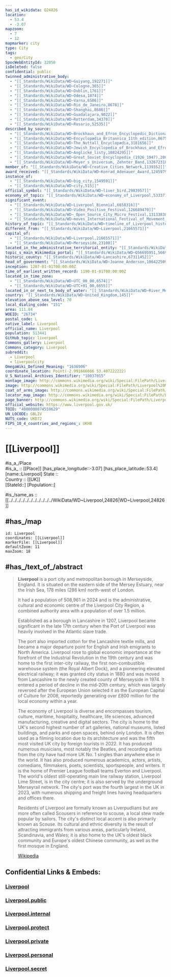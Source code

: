 ```yaml
---
has_id_wikidata: Q24826
location:
  - 53.4
  - -3.07
mapzoom:
  - 7
  - 12
mapmarker: city
type: City
tags:
  - geo/City
SpocWebEntityId: 32050
isDeleted: false
confidential: public
twinned_administrative_body:
  - "[[_Standards/WikiData/WD~Guiyang,192271]]"
  - "[[_Standards/WikiData/WD~Cologne,365]]"
  - "[[_Standards/WikiData/WD~Dublin,1761]]"
  - "[[_Standards/WikiData/WD~Odesa,1874]]"
  - "[[_Standards/WikiData/WD~Varna,6506]]"
  - "[[_Standards/WikiData/WD~Rio_de_Janeiro,8678]]"
  - "[[_Standards/WikiData/WD~Shanghai,8686]]"
  - "[[_Standards/WikiData/WD~Guadalajara,9022]]"
  - "[[_Standards/WikiData/WD~Rotterdam,34370]]"
  - "[[_Standards/WikiData/WD~Rosario,52535]]"
described_by_source:
  - "[[_Standards/WikiData/WD~Brockhaus_and_Efron_Encyclopedic_Dictionary,602358]]"
  - "[[_Standards/WikiData/WD~Encyclopædia_Britannica_11th_edition,867541]]"
  - "[[_Standards/WikiData/WD~The_Nuttall_Encyclopædia,3181656]]"
  - "[[_Standards/WikiData/WD~Jewish_Encyclopedia_of_Brockhaus_and_Efron,4173137]]"
  - "[[_Standards/WikiData/WD~Anglické_listy,10824295]]"
  - "[[_Standards/WikiData/WD~Great_Soviet_Encyclopedia_(1926_1947),20078554]]"
  - "[[_Standards/WikiData/WD~Meyer_s_Universum,_Zehnter_Band,132672318]]"
member_of: "[[_Standards/WikiData/WD~Creative_Cities_Network,1139352]]"
award_received: "[[_Standards/WikiData/WD~Konrad_Adenauer_Award,1245979]]"
instance_of:
  - "[[_Standards/WikiData/WD~big_city,1549591]]"
  - "[[_Standards/WikiData/WD~city,515]]"
official_symbol: "[[_Standards/WikiData/WD~liver_bird,2983957]]"
economy_of_topic: "[[_Standards/WikiData/WD~economy_of_Liverpool,5333711]]"
significant_event:
  - "[[_Standards/WikiData/WD~Liverpool_Biennial,6658316]]"
  - "[[_Standards/WikiData/WD~Video_Positive_Festival,126689470]]"
  - "[[_Standards/WikiData/WD~_Open_Source_City_Micro_Festival,131338385]]"
  - "[[_Standards/WikiData/WD~moves_International_Festival_of_Movement_on_Screen,131338418]]"
history_of_topic: "[[_Standards/WikiData/WD~timeline_of_Liverpool_history,16152400]]"
different_from: "[[_Standards/WikiData/WD~Liverpool,21665571]]"
capital_of:
  - "[[_Standards/WikiData/WD~Liverpool,21665571]]"
  - "[[_Standards/WikiData/WD~Merseyside,23100]]"
located_in_the_administrative_territorial_entity: "[[_Standards/WikiData/WD~Liverpool,21665571]]"
topic_s_main_Wikimedia_portal: "[[_Standards/WikiData/WD~Q56695951,56695951]]"
historic_county: "[[_Standards/WikiData/WD~Lancashire,67311452]]"
head_of_government: "[[_Standards/WikiData/WD~Joanne_Anderson,106422509]]"
inception: 1207-01-01T00:00:00Z
time_of_earliest_written_record: 1190-01-01T00:00:00Z
located_in_time_zone:
  - "[[_Standards/WikiData/WD~UTC_00_00,6574]]"
  - "[[_Standards/WikiData/WD~UTC+01_00,6655]]"
located_in_or_next_to_body_of_water: "[[_Standards/WikiData/WD~River_Mersey,19724]]"
country: "[[_Standards/WikiData/WD~United_Kingdom,145]]"
elevation_above_sea_level: 70
local_dialing_code: "151"
area: 111.84
WOEID: "26734"
postal_code: L
native_label: Liverpool
official_name: Liverpool
population: 513441
GitHub_topic: liverpool
Commons_gallery: Liverpool
Commons_category: Liverpool
subreddit:
  - Liverpool
  - liverpoolcity
OmegaWiki_Defined_Meaning: "1636906"
coordinate_location: Point(-2.991666666 53.407222222)
U_S_National_Archives_Identifier: "10037015"
montage_image: http://commons.wikimedia.org/wiki/Special:FilePath/Liverpool%20Montage.jpg
image: http://commons.wikimedia.org/wiki/Special:FilePath/Liverpool%20Montage.jpg
coat_of_arms_image: http://commons.wikimedia.org/wiki/Special:FilePath/Coat%20of%20arms%20of%20Liverpool%20City%20Council.svg
locator_map_image: http://commons.wikimedia.org/wiki/Special:FilePath/EnglandLiverpool.png
page_banner: http://commons.wikimedia.org/wiki/Special:FilePath/Liverpool%20Wikivoyage%20Banner.png
official_website: https://www.liverpool.gov.uk/
TOID: "4000000074559629"
UN_LOCODE: GBLIV
NUTS_code: UKD72
FIPS_10_4_countries_and_regions_: UKH8
---
```


# [[Liverpool]] 

#is_a_/Place  
#is_a_ :: [[Place]] 
[has_place_longitude::-3.07] 
[has_place_latitude::53.4] 
[name::Liverpool] 
State ::  
Country :: [[UK]]  
[StateId::] 
[Population::] 


#is_/same_as :: [[../../../../../../../../../../../WikiData/WD~Liverpool,24826|WD~Liverpool,24826]]

## #has_/map 

```leaflet
id: Liverpool
coordinates: [[Liverpool]] 
markerFile: [[Liverpool]] 
defaultZoom: 11 
maxZoom: 18
```

## #has_/text_of_/abstract 

> **Liverpool** is a port city and metropolitan borough in Merseyside, England. 
> It is situated on the eastern side of the Mersey Estuary, near the Irish Sea, 
> 178 miles (286 km) north-west of London. 
> 
> It had a population of 508,961 in 2024 and is the administrative, cultural and economic centre 
> of the Liverpool City Region, a combined authority area with a population of over 1.5 million. 
>
> Established as a borough in Lancashire in 1207, 
> Liverpool became significant in the late 17th century 
> when the Port of Liverpool was heavily involved in the Atlantic slave trade. 
> 
> The port also imported cotton for the Lancashire textile mills, and became a major departure point for English and Irish emigrants to North America. Liverpool rose to global economic importance at the forefront of the Industrial Revolution in the 19th century and was home to the first inter-city railway, the first non-combustible warehouse system (the Royal Albert Dock), and a pioneering elevated electrical railway; it was granted city status in 1880 and was moved from Lancashire to the newly created county of Merseyside in 1974. It entered a period of decline in the mid-20th century, which was largely reversed after the European Union selected it as the European Capital of Culture for 2008, reportedly generating over £800 million for the local economy within a year.
>
> The economy of Liverpool is diverse and encompasses tourism, culture, maritime, hospitality, healthcare, life sciences, advanced manufacturing, creative and digital sectors. The city is home to the UK's second highest number of art galleries, national museums, listed buildings, and parks and open spaces, behind only London. It is often used as a filming location due to its architecture and was the fifth most visited UK city by foreign tourists in 2022. It has produced numerous musicians, most notably the Beatles, and recording artists from the city have had more UK No. 1 singles than anywhere else in the world. It has also produced numerous academics, actors, artists, comedians, filmmakers, poets, scientists, sportspeople, and writers. It is the home of Premier League football teams Everton and Liverpool. The world's oldest still-operating main line railway station, Liverpool Lime Street, is in the city centre; it is also served by the underground Merseyrail network. The city's port was the fourth largest in the UK in 2023, with numerous shipping and freight lines having headquarters and offices there.
>
> Residents of Liverpool are formally known as Liverpudlians but are more often called Scousers in reference to scouse, a local stew made popular by sailors. The city's distinct local accent is also primarily known as Scouse. Its cultural and ethnic diversity is the result of attracting immigrants from various areas, particularly Ireland, Scandinavia, and Wales; it is also home to the UK's oldest black community and Europe's oldest Chinese community, as well as the first mosque in England.
>
> [Wikipedia](https://en.wikipedia.org/wiki/Liverpool)

## Confidential Links & Embeds: 

### [Liverpool](/_Standards/Earth/Continent/Europe/Europe~North/UK/England/Regions~England/North_West_England/Merseyside/Wirral/cities~Wirral/Liverpool.md) 

### [Liverpool.public](/_public/Earth/Continent/Europe/Europe~North/UK/England/Regions~England/North_West_England/Merseyside/Wirral/cities~Wirral/Liverpool.public.md) 

### [Liverpool.internal](/_internal/Earth/Continent/Europe/Europe~North/UK/England/Regions~England/North_West_England/Merseyside/Wirral/cities~Wirral/Liverpool.internal.md) 

### [Liverpool.protect](/_protect/Earth/Continent/Europe/Europe~North/UK/England/Regions~England/North_West_England/Merseyside/Wirral/cities~Wirral/Liverpool.protect.md) 

### [Liverpool.private](/_private/Earth/Continent/Europe/Europe~North/UK/England/Regions~England/North_West_England/Merseyside/Wirral/cities~Wirral/Liverpool.private.md) 

### [Liverpool.personal](/_personal/Earth/Continent/Europe/Europe~North/UK/England/Regions~England/North_West_England/Merseyside/Wirral/cities~Wirral/Liverpool.personal.md) 

### [Liverpool.secret](/_secret/Earth/Continent/Europe/Europe~North/UK/England/Regions~England/North_West_England/Merseyside/Wirral/cities~Wirral/Liverpool.secret.md)

